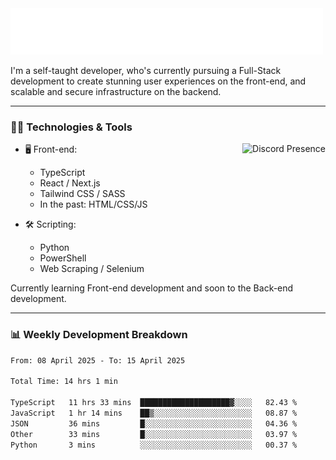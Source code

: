 <img src="assets/wave.svg" alt=":wave:" />

I'm a self-taught developer, who's currently pursuing a Full-Stack development to create stunning user experiences on the front-end, and scalable and secure infrastructure on the backend.

---

### 🧑‍💻 Technologies & Tools

<a href="https://discord.com/users/414304208649453568" target="_blank" rel="nofollow">
   <img src="https://lanyard-profile-readme.vercel.app/api/414304208649453568?idleMessage=Probably%20doing%20something%20else..." alt="Discord Presence" align="right">
</a>

- 🖥️ Front-end:

  - TypeScript
  - React / Next.js
  - Tailwind CSS / SASS
  - In the past: HTML/CSS/JS

- 🛠 Scripting:

  - Python
  - PowerShell
  - Web Scraping / Selenium

Currently learning Front-end development and soon to the Back-end development.

---

### 📊 Weekly Development Breakdown

<!--START_SECTION:waka-->

```txt
From: 08 April 2025 - To: 15 April 2025

Total Time: 14 hrs 1 min

TypeScript   11 hrs 33 mins  ████████████████████▓░░░░   82.43 %
JavaScript   1 hr 14 mins    ██▒░░░░░░░░░░░░░░░░░░░░░░   08.87 %
JSON         36 mins         █░░░░░░░░░░░░░░░░░░░░░░░░   04.36 %
Other        33 mins         █░░░░░░░░░░░░░░░░░░░░░░░░   03.97 %
Python       3 mins          ░░░░░░░░░░░░░░░░░░░░░░░░░   00.37 %
```

<!--END_SECTION:waka-->
